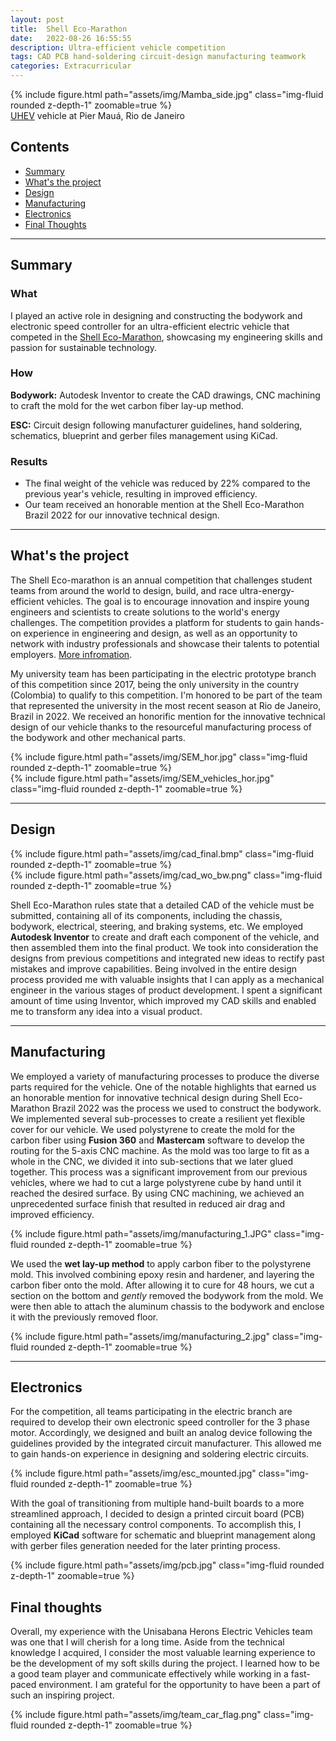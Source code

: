 ```yaml
---
layout: post
title:  Shell Eco-Marathon
date:   2022-08-26 16:55:55
description: Ultra-efficient vehicle competition
tags: CAD PCB hand-soldering circuit-design manufacturing teamwork
categories: Extracurricular
---
```


<div class="row mt-3">
    <div class="col-sm mt-3 mt-md-0">
        {% include figure.html path="assets/img/Mamba_side.jpg" class="img-fluid rounded z-depth-1" zoomable=true %}
    </div>
</div>
<div class="caption">
    <a href="https://www.instagram.com/unisabanaheronsev/">UHEV</a> vehicle at Pier Mauá, Rio de Janeiro
</div>


## Contents
- [Summary](#summary)
- [What's the project](#introduction)
- [Design](#cad)
- [Manufacturing](#cnc)
- [Electronics](#pcb)
- [Final Thoughts](#final)


<hr>

<a id="summary"></a>

## Summary

### What

I played an active role in designing and constructing the bodywork and electronic speed controller for an ultra-efficient electric vehicle that competed in the [Shell Eco-Marathon](https://www.makethefuture.shell/en-gb/shell-eco-marathon), showcasing my engineering skills and passion for sustainable technology.

### How

**Bodywork:** Autodesk Inventor to create the CAD drawings, CNC machining to craft the mold for the wet carbon fiber lay-up method.

**ESC:** Circuit design following manufacturer guidelines, hand soldering, schematics, blueprint and gerber files management using KiCad.

### Results

- The final weight of the vehicle was reduced by 22% compared to the previous year's vehicle, resulting in improved efficiency.
- Our team received an honorable mention at the Shell Eco-Marathon Brazil 2022 for our innovative technical design.

<hr>

<a id="introduction"></a>

## What's the project

The Shell Eco-marathon is an annual competition that challenges student teams from around the world to design, build, and race ultra-energy-efficient vehicles. The goal is to encourage innovation and inspire young engineers and scientists to create solutions to the world's energy challenges. The competition provides a platform for students to gain hands-on experience in engineering and design, as well as an opportunity to network with industry professionals and showcase their talents to potential employers. [More infromation](https://www.makethefuture.shell/en-gb/shell-eco-marathon/faq).

My university team has been participating in the electric prototype branch of this competition since 2017, being the only university in the country (Colombia) to qualify to this competition. I'm honored to be part of the team that represented the university in the most recent season at Rio de Janeiro, Brazil in 2022. We received an honorific mention for the innovative technical design of our vehicle thanks to the  resourceful manufacturing process of the bodywork and other mechanical parts.

<div class="row mt-3">
    <div class="col-sm mt-3 mt-md-0">
        {% include figure.html path="assets/img/SEM_hor.jpg" class="img-fluid rounded z-depth-1" zoomable=true %}
    </div>
    <div class="col-sm mt-3 mt-md-0">
        {% include figure.html path="assets/img/SEM_vehicles_hor.jpg" class="img-fluid rounded z-depth-1" zoomable=true %}
    </div>
</div>

<hr>

<a id="cad"></a>

## Design

<div class="row mt-3">
    <div class="col-sm mt-3 mt-md-0">
        {% include figure.html path="assets/img/cad_final.bmp" class="img-fluid rounded z-depth-1" zoomable=true %}
    </div>
    <div class="col-sm mt-3 mt-md-0">
        {% include figure.html path="assets/img/cad_wo_bw.png" class="img-fluid rounded z-depth-1" zoomable=true %}
    </div>
</div>

Shell Eco-Marathon rules state that a detailed CAD of the vehicle must be submitted, containing all of its components, including the chassis, bodywork, electrical, steering, and braking systems, etc. We employed **Autodesk Inventor** to create and draft each component of the vehicle, and then assembled them into the final product. We took into consideration the designs from previous competitions and integrated new ideas to rectify past mistakes and improve capabilities. Being involved in the entire design process provided me with valuable insights that I can apply as a mechanical engineer in the various stages of product development. I spent a significant amount of time using Inventor, which improved my CAD skills and enabled me to transform any idea into a visual product.

<hr>

<a id="cnc"></a>

## Manufacturing

We employed a variety of manufacturing processes to produce the diverse parts required for the vehicle. One of the notable highlights that earned us an honorable mention for innovative technical design during Shell Eco-Marathon Brazil 2022 was the process we used to construct the bodywork. We implemented several sub-processes to create a resilient yet flexible cover for our vehicle. We used polystyrene to create the mold for the carbon fiber using **Fusion 360** and **Mastercam** software to develop the routing for the 5-axis CNC machine. As the mold was too large to fit as a whole in the CNC, we divided it into sub-sections that we later glued together. This process was a significant improvement from our previous vehicles, where we had to cut a large polystyrene cube by hand until it reached the desired surface. By using CNC machining, we achieved an unprecedented surface finish that resulted in reduced air drag and improved efficiency.


<div class="row mt-3">
    <div class="col-sm mt-3 mt-md-0">
        {% include figure.html path="assets/img/manufacturing_1.JPG" class="img-fluid rounded z-depth-1" zoomable=true %}
    </div>
</div>

We used the **wet lay-up method** to apply carbon fiber to the polystyrene mold. This involved combining epoxy resin and hardener, and layering the carbon fiber onto the mold. After allowing it to cure for 48 hours, we cut a section on the bottom and *gently* removed the bodywork from the mold. We were then able to attach the aluminum chassis to the bodywork and enclose it with the previously removed floor.

<div class="row mt-3">
    <div class="col-sm mt-3 mt-md-0">
        {% include figure.html path="assets/img/manufacturing_2.jpg" class="img-fluid rounded z-depth-1" zoomable=true %}
    </div>
</div>

<hr>

<a id="pcb"></a>

## Electronics

For the competition, all teams participating in the electric branch are required to develop their own electronic speed controller for the 3 phase motor. Accordingly, we designed and built an analog device following the guidelines provided by the integrated circuit manufacturer. This allowed me to gain hands-on experience in designing and soldering electric circuits.

<div class="row mt-3">
    <div class="col-sm mt-3 mt-md-0">
        {% include figure.html path="assets/img/esc_mounted.jpg" class="img-fluid rounded z-depth-1" zoomable=true %}
    </div>
</div>

With the goal of transitioning from multiple hand-built boards to a more streamlined approach, I decided to design a printed circuit board (PCB) containing all the necessary control components. To accomplish this, I employed **KiCad** software for schematic and blueprint management along with gerber files generation needed for the later printing process.

<div class="row mt-3">
    <div class="col-sm mt-3 mt-md-0">
        {% include figure.html path="assets/img/pcb.jpg" class="img-fluid rounded z-depth-1" zoomable=true %}
    </div>
</div>


<a id="final"></a>

## Final thoughts

Overall, my experience with the Unisabana Herons Electric Vehicles team was one that I will cherish for a long time. Aside from the technical knowledge I acquired, I consider the most valuable learning experience to be the development of my soft skills during the project. I learned how to be a good team player and communicate effectively while working in a fast-paced environment. I am grateful for the opportunity to have been a part of such an inspiring project.

<div class="row mt-3">
    <div class="col-sm mt-3 mt-md-0">
        {% include figure.html path="assets/img/team_car_flag.png" class="img-fluid rounded z-depth-1" zoomable=true %}
    </div>
</div>
    


